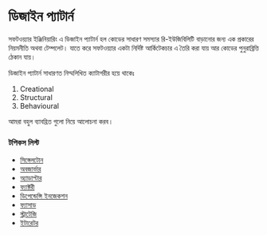 # ডিজাইন প্যাটার্ন

সফটওয়্যার ইঞ্জিনিয়ারিং এ ডিজাইন প্যাটার্ন হল কোডের সাধারণ সমস্যার রি-ইউজিবিলিটি বাড়ানোর জন্য এক প্রকারের নিয়মনীতি অথবা টেম্পলেট। যাতে করে সফটওয়্যার একটা নির্দিষ্ট আর্কিটেকচার এ তৈরি করা যায় আর কোডের পুনুরাব্রিত্তি ঠেকান যায়।

ডিজাইন প্যাটার্ন সাধারণত নিম্মলিখিত ক্যাটাগরীর হয়ে থাকেঃ

1. Creational
2. Structural
3. Behavioural

আমরা বহুল ব্যাবহ্রিত গুলো নিয়ে আলোচনা করব।

### টপিকস লিস্ট

* [সিঙ্গেলটোন](singleton-pattern.md)
* [অবজার্ভার](observer-pattern.md)
* [অ্যাডাপ্টার](adapter-pattern.md)
* [ফ্যাক্টরী](factory-pattern.md)
* [ডিপেন্ডেন্সি ইনজেকশন](dependency-injection-pattern.md)
* [ফ্যাসাড](facade-pattern.md)
* [স্ট্রাটেজি](strategy-pattern.md)
* [ইটারেটর](iterator-pattern.md)

